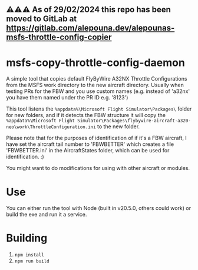 ## ⚠️⚠️⚠️ As of 29/02/2024 this repo has been moved to GitLab at https://gitlab.com/alepouna.dev/alepounas-msfs-throttle-config-copier

# msfs-copy-throttle-config-daemon

A simple tool that copies default FlyByWire A32NX Throttle Configurations from the MSFS work directory to the new aircraft directory. Usually when testing PRs for the FBW and you use custom names (e.g. instead of 'a32nx' you have them named under the PR ID e.g. '8123') 

This tool listens the `%appdata%\Microsoft Flight Simulator\Packages\` folder for new folders, and if it detects the FBW structure it will copy the `%appdata%\Microsoft Flight Simulator\Packages\flybywire-aircraft-a320-neo\work\ThrottleConfiguration.ini` to the new folder. 

Please note that for the purposes of identification of if it's a FBW aircraft, I have set the aircraft tail number to 'FBWBETTER' which creates a file 'FBWBETTER.ini' in the AircraftStates folder, which can be used for identification. :)

You might want to do modifications for using with other aircraft or modules. 

# Use

You can either run the tool with Node (built in v20.5.0, others could work) or build the exe and run it a service. 

# Building

1. `npm install`
2. `npm run build`
